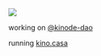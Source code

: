 <img src="https://doria.kino.casa/kcard:kcard:doria.kino/kcard.png">

working on [@kinode-dao](https://github.com/kinode-dao)

running [kino.casa](https://kino.casa)
